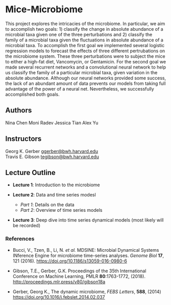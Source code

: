 # Mice-Microbiome

This project explores the intricacies of the microbiome. In particular, we aim to accomplish two goals: 1) classify the change in absolute abundance of a microbial taxa given one of the three perturbations and 2) classify the family of a microbial taxa given the fluctuations in absolute abundance of a microbial taxa. To accomplish the first goal we implemented several logistic regression models to forecast the effects of three different pertrubations on the microbiome system. These three perturbations were to subject the mice to either a high-fat diet, Vancomycin, or Gentamicin. For the second goal we made several recurrent networks and a convolutional neural network to help us classify the family of a particular microbial taxa, given variation in the absolute abundance. Although our neural networks provided some success, the lack of an abundant amount of data prevents our models from taking full advantage of the power of a neural net. Nevertheless, we successfully accomplished both goals.

## Authors
Nina Chen
Moni Radev
Jessica Tian
Alex Yu

## Instructors
Georg K. Gerber <ggerber@bwh.harvard.edu> \
Travis E. Gibson <tegibson@bwh.harvard.edu>

## Lecture Outline


 - __Lecture 1__:  Introduction to the microbiome

 - __Lecture 2__:  Data and time series modesl
    - *Part 1*: Details on the data
    - *Part 2*: Overview of time series models

 - __Lecture 3__: Deep dive into time series dynamical models (most likely will be recorded)



### References

* Bucci, V., Tzen, B., Li, N. *et al.* MDSINE: Microbial Dynamical Systems INference Engine for microbiome time-series analyses. *Genome Biol* __17__, 121 (2016). <https://doi.org/10.1186/s13059-016-0980-6>

* Gibson, T.E., Gerber, G.K. Proceedings of the 35th International Conference on Machine Learning, PMLR __80__:1763-1772, (2018). <http://proceedings.mlr.press/v80/gibson18a>

* Gerber, Georg K., The dynamic microbiome, *FEBS Letters*, **588**, (2014) <https://doi.org/10.1016/j.febslet.2014.02.037>
